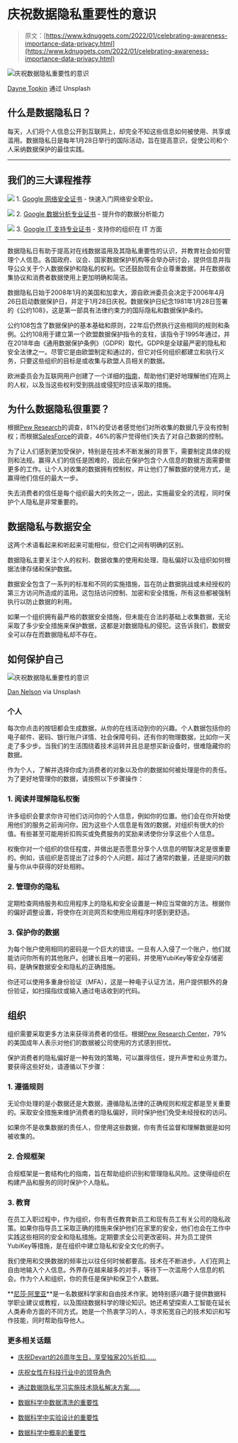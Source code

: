 # 庆祝数据隐私重要性的意识

> 原文：[https://www.kdnuggets.com/2022/01/celebrating-awareness-importance-data-privacy.html](https://www.kdnuggets.com/2022/01/celebrating-awareness-importance-data-privacy.html)

![庆祝数据隐私重要性的意识](../Images/a9f2e99e61ed83790b4965d06660b50c.png)

[Dayne Topkin](https://unsplash.com/@dtopkin1) 通过 Unsplash

## 什么是数据隐私日？

每天，人们将个人信息公开到互联网上，却完全不知这些信息如何被使用、共享或滥用。数据隐私日是每年1月28日举行的国际活动，旨在提高意识，促使公司和个人采纳数据保护的最佳实践。

* * *

## 我们的三大课程推荐

![](../Images/0244c01ba9267c002ef39d4907e0b8fb.png) 1\. [Google 网络安全证书](https://www.kdnuggets.com/google-cybersecurity) - 快速入门网络安全职业。

![](../Images/e225c49c3c91745821c8c0368bf04711.png) 2\. [Google 数据分析专业证书](https://www.kdnuggets.com/google-data-analytics) - 提升你的数据分析能力

![](../Images/0244c01ba9267c002ef39d4907e0b8fb.png) 3\. [Google IT 支持专业证书](https://www.kdnuggets.com/google-itsupport) - 支持你的组织在 IT 方面

* * *

数据隐私日有助于提高对在线数据滥用及其隐私重要性的认识，并教育社会如何管理个人信息。各国政府、议会、国家数据保护机构等会举办研讨会，提供信息并指导公众关于个人数据保护和隐私的权利。它还鼓励现有企业尊重数据，并在数据收集协议和消费者数据使用上更加明确和简洁。

数据隐私日始于2008年1月的美国和加拿大，源自欧洲委员会决定于2006年4月26日启动数据保护日，并定于1月28日庆祝。数据保护日纪念1981年1月28日签署的《公约108》，这是第一部具有法律约束力的国际隐私和数据保护条约。

公约108包含了数据保护的基本基础和原则，22年后仍然执行这些相同的规则和条例。公约108用于建立第一个欧盟数据保护指令的支柱，该指令于1995年通过，并在2018年由《通用数据保护条例》（GDPR）取代。GDPR是全球最严密的隐私和安全法律之一。尽管它是由欧盟制定和通过的，但它对任何组织都建立和执行义务，只要这些组织的目标是或收集与欧盟人员相关的数据。

欧洲委员会为互联网用户创建了一个详细的[指南](https://www.coe.int/en/web/internet-users-rights/guide)，帮助他们更好地理解他们在网上的人权，以及当这些权利受到挑战或侵犯时应该采取的措施。

## 为什么数据隐私很重要？

根据[Pew Research](https://www.pewresearch.org/internet/2019/11/15/americans-and-privacy-concerned-confused-and-feeling-lack-of-control-over-their-personal-information/)的调查，81%的受访者感觉他们对所收集的数据几乎没有控制权；而根据[SalesForce](https://www.salesforce.com/news/stories/state-of-the-connected-customer-report-outlines-changing-standards-for-customer-engagement/)的调查，46%的客户觉得他们失去了对自己数据的控制。

为了让人们感到更加受保护，特别是在技术不断发展的背景下，需要制定具体的规则和法规。赢得人们的信任是困难的，因此在保护包含个人信息的数据方面需要做更多的工作。让个人对收集的数据拥有控制权，并让他们了解数据的使用方式，是赢得他们信任的最大一步。

失去消费者的信任是每个组织最大的失败之一，因此，实施最安全的流程，同时保护个人隐私是非常重要的。

## 数据隐私与数据安全

这两个术语看起来和听起来可能相似，但它们之间有明确的区别。

数据隐私主要关注个人的权利、数据收集的使用和处理、隐私偏好以及组织如何根据法律存储和保护数据。

数据安全包含了一系列的标准和不同的实施措施，旨在防止数据挑战或未经授权的第三方访问所造成的滥用。这包括访问控制、加密和安全措施，所有这些都被强制执行以防止数据的利用。

如果一个组织拥有最严格的数据安全措施，但未能在合法的基础上收集数据，无论采取了多少安全措施来保护数据，这都是对数据隐私的侵犯。这告诉我们，数据安全可以存在而数据隐私却不存在。

## 如何保护自己

![庆祝数据隐私重要性的意识](../Images/4b0c40c05ba2a80351223ed443e8b8e2.png)

[Dan Nelson](https://unsplash.com/@danny144) via Unsplash

### 个人

每次你点击的按钮都会生成数据，从你的在线活动到你的兴趣。个人数据包括你的电子邮件、密码、银行账户详情、社会保障号码，还有你的物理数据，比如你一天走了多少步。当我们的生活围绕着技术运转并且总是想买新设备时，很难隐藏你的数据。

作为个人，了解并选择你成为消费者的对象以及你的数据如何被处理是你的责任。为了更好地管理你的数据，请按照以下步骤操作：

### 1\. 阅读并理解隐私权衡

许多组织会要求你许可他们访问你的个人信息，例如你的位置。他们会在你开始使用他们的服务之前询问你，因为这些个人信息是有效的数据，对组织有很大的价值。有些甚至可能用折扣购买或免费服务的奖励来诱使你分享这些个人信息。

权衡你对一个组织的信任程度，并做出是否愿意分享个人信息的明智决定是很重要的。例如，该组织是否提出了过多的个人问题，超过了通常的数量，还是提问的数量与你从中获得的好处相称。

### 2\. 管理你的隐私

定期检查网络服务和应用程序上的隐私和安全设置是一种应当常做的方法。根据你的偏好调整设置，将使你在浏览网页和使用应用程序时感到更舒适。

### 3\. 保护你的数据

为每个账户使用相同的密码是一个巨大的错误。一旦有人入侵了一个账户，他们就能访问你所有的其他账户。创建长且唯一的密码，并使用YubiKey等安全存储密码，是确保数据安全和隐私的正确措施。

你还可以使用多重身份验证（MFA），这是一种电子认证方法，用户提供额外的身份验证，如扫描指纹或输入通过电话收到的代码。

## 组织

组织需要采取更多方法来获得消费者的信任。根据[Pew Research Center](https://www.pewresearch.org/internet/2019/11/15/americans-and-privacy-concerned-confused-and-feeling-lack-of-control-over-their-personal-information/)，79%的美国成年人表示对他们的数据被公司使用的方式感到担忧。

保护消费者的隐私偏好是一种有效的策略，可以赢得信任，提升声誉和业务潜力。要获得这些好处，请遵循以下步骤：

### 1\. 遵循规则

无论你处理的是小数据还是大数据，遵循隐私法律的正确规则和规定都是至关重要的。采取安全措施来维护消费者的隐私偏好，同时保护他们免受未经授权的访问。

如果你不是收集数据的责任人，但使用这些数据，你有责任监督和理解数据是如何被收集的。

### 2\. 合规框架

合规框架是一套结构化的指南，旨在帮助组织识别和管理隐私风险。这使得组织在构建产品和服务的同时保护个人隐私。

### 3\. 教育

在员工入职过程中，作为组织，你有责任教育新员工和现有员工有关公司的隐私政策。如果你指导员工采取正确的措施来保护他们在家里的安全，他们也会在工作中实践这些相同的安全和隐私措施。定期要求全公司更改密码，并为员工提供YubiKey等措施，是在组织中建立隐私和安全文化的例子。

我们使用和交换数据的频率比以往任何时候都要高。技术在不断进步。人们在网上自由地输入个人信息。外界存在越来越多的对手，等待下一次滥用个人信息的机会。作为个人和组织，你的责任是保护和保卫个人数据。

**[尼莎·阿里亚](https://www.linkedin.com/in/nisha-arya-ahmed/)**是一名数据科学家和自由技术作家。她特别感兴趣于提供数据科学职业建议或教程，以及围绕数据科学的理论知识。她还希望探索人工智能在延长人类寿命方面的不同方式。她是一个热衷学习的人，寻求拓宽自己的技术知识和写作技能，同时帮助指导他人。

### 更多相关话题

+   [庆祝Devart的26周年生日，享受独家20%折扣……](https://www.kdnuggets.com/2023/08/devart-celebrating-26th-birthday-exclusive-discount-data-connectivity-tools.html)

+   [庆祝女性在科技行业中的领导角色](https://www.kdnuggets.com/2022/07/celebrating-women-leadership-roles-tech-industry.html)

+   [通过数据隐私学习实施技术隐私解决方案……](https://www.kdnuggets.com/2022/04/manning-data-privacy-learn-implement-technical-privacy-solutions-tools-scale.html)

+   [数据科学中数据清洗的重要性](https://www.kdnuggets.com/2023/08/importance-data-cleaning-data-science.html)

+   [数据科学中实验设计的重要性](https://www.kdnuggets.com/2022/08/importance-experiment-design-data-science.html)

+   [数据科学中概率的重要性](https://www.kdnuggets.com/2023/02/importance-probability-data-science.html)
